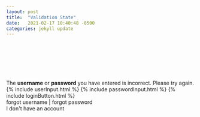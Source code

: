 ```yaml
---
layout: post
title:  "Validation State"
date:   2021-02-17 10:40:48 -0500
categories: jekyll update
---
```

<div class="bg_acc flex justify_center texture_dust m-b_5">
<div class="b_n3 bg_alert br_3 br_circle br_solid br_white-9 flex_none m-b_n5 m-t_5 m-x_auto p_3 shadow_overlap-light c_white " style="width:100px;height:100px;align-content: center;justify-content: center;display: grid;">
<i class="fas fa-times font_8 c_white"></i>
</div>
</div>
<div class="m_auto max-w_30 p-y_5">
<div class="m-b_4 br_solid br_1 br_alert bg_alert-5 c_black font_1 p_4 br_radius">
The <strong class="font_bold">username</strong> or <strong class="font_bold">password</strong> you have entered is incorrect. Please try again.
</div>
{% include userInput.html %}
{% include passwordInput.html %}
{% include loginButton.html %}
<div class="text_center">
<a class="link c_primary-n1">forgot username</a> | <a class="link c_primary-n1">forgot password</a>
</div>
</div>
<div class="br-t_1 br_solid br_black-3 bg_black-1 text_center p_3 m-t_auto shadow_n1"><a class="link c_primary-n1">I don't have an account</a></div>